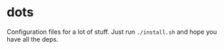 # dots

Configuration files for a lot of stuff. Just run `./install.sh` and hope you have all the deps.
